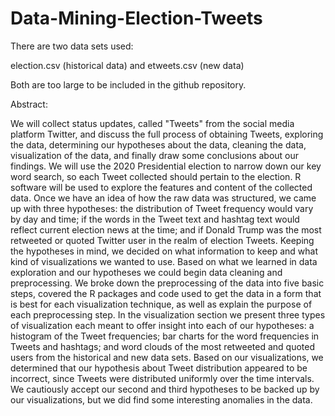 # Data-Mining-Election-Tweets

There are two data sets used: 

election.csv (historical data) and etweets.csv (new data)

Both are too large to be included in the github repository.

Abstract:

We will collect status updates, called "Tweets" from the social media platform Twitter, and discuss the full process of obtaining Tweets, exploring the data, determining our hypotheses about the data, cleaning the data, visualization of the data, and finally draw some conclusions about our findings. We will use the 2020 Presidential election to narrow down our key word search, so each Tweet collected should pertain to the election. R software will be used to explore the features and content of the collected data. Once we have an idea of how the raw data was structured, we came up with three hypotheses: the distribution of Tweet frequency would vary by day and time; if the words in the Tweet text and hashtag text would reflect current election news at the time; and if Donald Trump was the most retweeted or quoted Twitter user in the realm of election Tweets. Keeping the hypotheses in mind, we decided on what information to keep and what kind of visualizations we wanted to use. Based on what we learned in data exploration and our hypotheses we could begin data cleaning and preprocessing. We broke down the preprocessing of the data into five basic steps, covered the R packages and code used to get the data in a form that is best for each visualization technique, as well as explain the purpose of each preprocessing step. In the visualization section we present three types of visualization each meant to offer insight into each of our hypotheses: a histogram of the Tweet frequencies; bar charts for the word frequencies in Tweets and hashtags; and word clouds of the  most retweeted and quoted users from the historical and new data sets. Based on our visualizations, we determined that our hypothesis about Tweet distribution appeared to be incorrect, since Tweets were distributed uniformly over the time intervals. We cautiously accept our second and third hypotheses to be backed up by our visualizations, but we did find some interesting anomalies in the data.